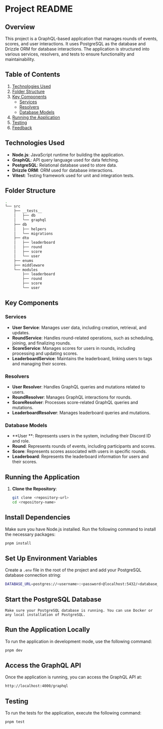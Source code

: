 # Project README

## Overview

This project is a GraphQL-based application that manages rounds of events, scores, and user interactions. It uses PostgreSQL as the database and Drizzle ORM for database interactions. The application is structured into various services, resolvers, and tests to ensure functionality and maintainability.

## Table of Contents

1. [Technologies Used](#technologies-used)
2. [Folder Structure](#folder-structure)
3. [Key Components](#key-components)
   - [Services](#services)
   - [Resolvers](#resolvers)
   - [Database Models](#database-models)
4. [Running the Application](#running-the-application)
5. [Testing](#testing)
6. [Feedback](#feedback)

## Technologies Used

- **Node.js**: JavaScript runtime for building the application.
- **GraphQL**: API query language used for data fetching.
- **PostgreSQL**: Relational database used to store data.
- **Drizzle ORM**: ORM used for database interactions.
- **Vitest**: Testing framework used for unit and integration tests.

## Folder Structure

```bash
.
└── src
    ├── __tests__
    │   ├── db
    │   └── graphql
    ├── db
    │   ├── helpers
    │   └── migrations
    ├── dto
    │   ├── leaderboard
    │   ├── round
    │   ├── score
    │   └── user
    ├── enums
    ├── middleware
    └── modules
        ├── leaderboard
        ├── round
        ├── score
        └── user

```

## Key Components

### Services

- **User Service**: Manages user data, including creation, retrieval, and updates.
- **RoundService**: Handles round-related operations, such as scheduling, joining, and finalizing rounds.
- **ScoreService**: Manages scores for users in rounds, including processing and updating scores.
- **LeaderboardService**: Maintains the leaderboard, linking users to tags and managing their scores.

### Resolvers

- **User Resolver**: Handles GraphQL queries and mutations related to users.
- **RoundResolver**: Manages GraphQL interactions for rounds.
- **ScoreResolver**: Processes score-related GraphQL queries and mutations.
- **LeaderboardResolver**: Manages leaderboard queries and mutations.

### Database Models

- **User **: Represents users in the system, including their Discord ID and role.
- **Round**: Represents rounds of events, including participants and scores.
- **Score**: Represents scores associated with users in specific rounds.
- **Leaderboard**: Represents the leaderboard information for users and their scores.

## Running the Application

1. **Clone the Repository**:
   ```bash
   git clone <repository-url>
   cd <repository-name>
   ```

## Install Dependencies

Make sure you have Node.js installed. Run the following command to install the necessary packages:

```bash
pnpm install
```

## Set Up Environment Variables

Create a `.env` file in the root of the project and add your PostgreSQL database connection string:

```bash
DATABASE_URL=postgres://<username>:<password>@localhost:5432/<database_name>
```

## Start the PostgreSQL Database

```
Make sure your PostgreSQL database is running. You can use Docker or any local installation of PostgreSQL.

```

## Run the Application Locally

To run the application in development mode, use the following command:

```bash
pnpm dev

```

## Access the GraphQL API

Once the application is running, you can access the GraphQL API at:

```bash
http://localhost:4000/graphql
```

## Testing

To run the tests for the application, execute the following command:

```bash
pnpm test
```
